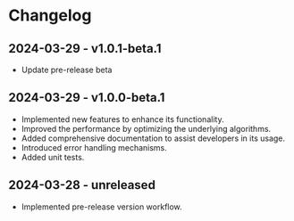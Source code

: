 # Changelog

## 2024-03-29 - v1.0.1-beta.1
- Update pre-release beta

## 2024-03-29 - v1.0.0-beta.1
- Implemented new features to enhance its functionality.
- Improved the performance by optimizing the underlying algorithms.
- Added comprehensive documentation to assist developers in its usage.
- Introduced error handling mechanisms.
- Added unit tests.

## 2024-03-28 - unreleased
- Implemented pre-release version workflow.
